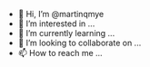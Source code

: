 - 👋 Hi, I’m @martinqmye
- 👀 I’m interested in ...
- 🌱 I’m currently learning ...
- 💞️ I’m looking to collaborate on ...
- 📫 How to reach me ...

<!---
martinqmye/martinqmye is a ✨ special ✨ repository because its `README.md` (this file) appears on your GitHub profile.
You can click the Preview link to take a look at your changes.
--->
